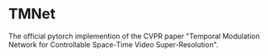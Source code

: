 # TMNet
The official pytorch implemention of the CVPR paper "Temporal Modulation Network for Controllable Space-Time Video Super-Resolution".
